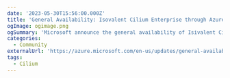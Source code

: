 ```yaml
---
date: '2023-05-30T15:56:00.000Z'
title: 'General Availability: Isovalent Cilium Enterprise through Azure Marketplace'
ogImage: ogimage.png
ogSummary: 'Microsoft announce the general availability of Isivalent Cilium enterprise on the Azure marketplace'
categories:
  - Community
externalUrl: 'https://azure.microsoft.com/en-us/updates/general-availability-isovalent-cilium-enterprise-through-azure-marketplace/'
tags:
  - Cilium
---
```

